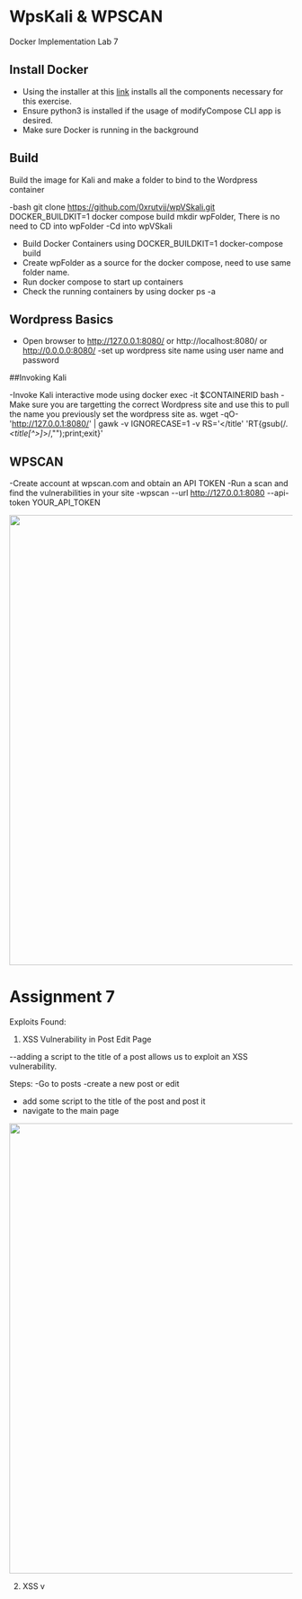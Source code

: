 # WpsKali & WPSCAN
Docker Implementation Lab 7 

## Install Docker
- Using the installer at this [link](https://docs.docker.com/docker-for-mac/install/) installs all the components necessary for this exercise.
- Ensure python3 is installed if the usage of modifyCompose CLI app is desired.
- Make sure Docker is running in the background

## Build
Build the image for Kali and make a folder to bind to the Wordpress container

-bash git clone https://github.com/0xrutvij/wpVSkali.git DOCKER_BUILDKIT=1 docker compose build mkdir wpFolder, There is no need to CD into wpFolder
-Cd into wpVSkali
- Build Docker Containers using DOCKER_BUILDKIT=1 docker-compose build
- Create wpFolder as a source for the docker compose, need to use same folder name. 
- Run docker compose to start up containers
- Check the running containers by using docker ps -a

## Wordpress Basics
- Open browser to http://127.0.0.1:8080/ or http://localhost:8080/ or http://0.0.0.0:8080/
-set up wordpress site name using user name and password

##Invoking Kali

-Invoke Kali interactive mode using docker exec -it $CONTAINERID bash
-Make sure you are targetting the correct Wordpress site and use this to pull the name you previously set the wordpress site as.
wget -qO- 'http://127.0.0.1:8080/' | gawk -v IGNORECASE=1 -v RS='</title' 'RT{gsub(/.*<title[^>]*>/,"");print;exit}' 

## WPSCAN

-Create account at wpscan.com and obtain an API TOKEN
-Run a scan and find the vulnerabilities in your site 
-wpscan --url http://127.0.0.1:8080 --api-token YOUR_API_TOKEN

<img src="http://g.recordit.co/ObDimoFIKZ.gif" width=800>

# Assignment 7

Exploits Found: 

1. XSS Vulnerability in Post Edit Page

--adding a script to the title of a post allows us to exploit an XSS vulnerability. 

Steps: 
-Go to posts
-create a new post or edit
- add some script to the title of the post and post it
- navigate to the main page 

<img src="http://g.recordit.co/0kTGV1sT0H.gif" width=800>

2. XSS v

